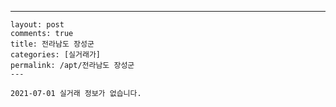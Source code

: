 ---
    layout: post
    comments: true
    title: 전라남도 장성군
    categories: [실거래가]
    permalink: /apt/전라남도 장성군
    ---

    2021-07-01 실거래 정보가 없습니다.

    